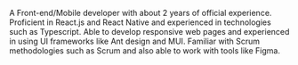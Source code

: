 A Front-end/Mobile developer with about 2 years of official experience.
Proficient in React.js and React Native and experienced in technologies such as Typescript.
Able to develop responsive web pages and experienced in using UI frameworks like Ant design and MUI.
Familiar with Scrum methodologies such as Scrum and also able to work with tools like Figma.
